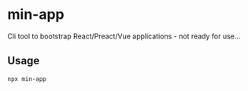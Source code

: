# min-app
Cli tool to bootstrap React/Preact/Vue applications - not ready for use...

## Usage

```bash
npx min-app
```
